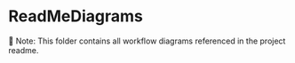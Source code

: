 # ReadMeDiagrams
📁 Note: This folder contains all workflow diagrams referenced in the project readme. 

